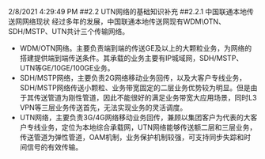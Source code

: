 2/8/2021 4:29:49 PM 
##2.2 UTN网络的基础知识补充
##2.2.1 中国联通本地传送网网络现状
经过多年的发展，中国联通本地传送网现有WDM\OTN、SDH/MSTP、UTN共计三个传输网络。
  
 * WDM/OTN网络。主要负责端到端的传送GE及以上的大颗粒业务，为网络的搭建提供端到端传送条件。其承载的业务主要有IP城域网，SDH/MSTP、UTN等GE/10GE/100GE业务。
 * SDH/MSTP网络，主要负责2G网络移动业务回传，以及大客户专线业务，SDH/MSTP网络传送小颗粒、业务带宽固定的二层业务优势较为明显。但是由于其传送管道为刚性管道，因此不能很好的满足业务带宽大应用场景，同时L3 VPN等三层业务传送首先，无法实现业务的灵活调度。
 * UTN网络，主要负责3G/4G网络移动业务回传，兼顾以集团客户为代表的大客户专线业务，定位为本地综合承载网，UTN网络能够传送额二层和三层业务，传送管道为弹性管道，OAM机制，业务保护机制较强，可支持同步失踪和时间信号的有效传输。
